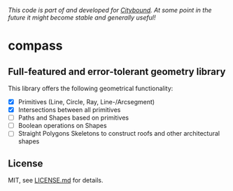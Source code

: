 *This code is part of and developed for [Citybound](http://cityboundsim.com).
 At some point in the future it might become stable and generally useful!*

# compass

## Full-featured and error-tolerant geometry library

This library offers the following geometrical functionality:

* [x] Primitives (Line, Circle, Ray, Line-/Arcsegment)
* [x] Intersections between all primitives
* [ ] Paths and Shapes based on primitives
* [ ] Boolean operations on Shapes
* [ ] Straight Polygons Skeletons to construct roofs and other architectural shapes

## License

MIT, see [LICENSE.md](LICENSE.md) for details.
